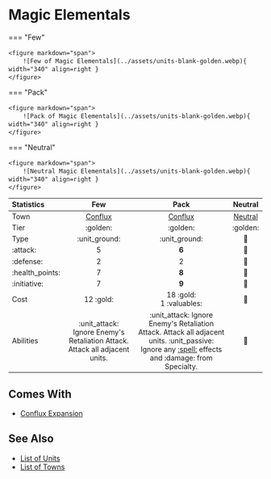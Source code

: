 # Magic Elementals

=== "Few"

    <figure markdown="span">
        ![Few of Magic Elementals](../assets/units-blank-golden.webp){ width="340" align=right }
    </figure>

=== "Pack"

    <figure markdown="span">
        ![Pack of Magic Elementals](../assets/units-blank-golden.webp){ width="340" align=right }
    </figure>

=== "Neutral"

    <figure markdown="span">
        ![Neutral Magic Elementals](../assets/units-blank-golden.webp){ width="340" align=right }
    </figure>


| Statistics | Few | Pack | Neutral |
| :--- | :---: | :---: | :---: |
| Town | [Conflux](../towns/conflux.md) | [Conflux](../towns/conflux.md) | [Neutral](../towns/neutral.md) |
| Tier | :golden: | :golden: | :golden: |
| Type | :unit_ground: | :unit_ground: | 🚧 |
| :attack: | 5 | **6** | 🚧 |
| :defense: | 2 | 2 | 🚧 |
| :health_points: | 7 | **8** | 🚧 |
| :initiative: | 7 | **9** | 🚧 |
| Cost | 12 :gold: | 18 :gold:<br>1 :valuables: | 🚧 |
| Abilities | :unit_attack: Ignore Enemy's Retaliation Attack. Attack all adjacent units. | :unit_attack: Ignore Enemy's Retaliation Attack. Attack all adjacent units. :unit_passive: Ignore any [:spell:](../spells/index.md) effects and :damage: from Specialty. | 🚧 |


## Comes With

- [Conflux Expansion](../content/conflux_expansion.md)


## See Also

- [List of Units](index.md)
- [List of Towns](../towns/index.md)